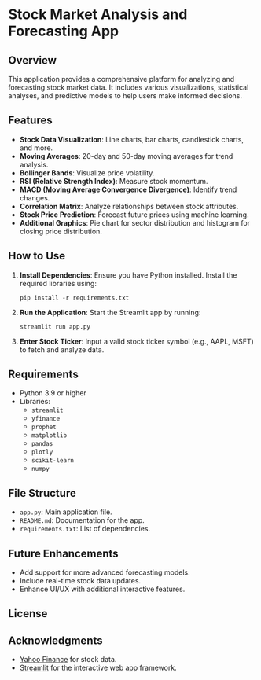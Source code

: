 # Stock Market Analysis and Forecasting App

## Overview
This application provides a comprehensive platform for analyzing and forecasting stock market data. It includes various visualizations, statistical analyses, and predictive models to help users make informed decisions.

## Features
- **Stock Data Visualization**: Line charts, bar charts, candlestick charts, and more.
- **Moving Averages**: 20-day and 50-day moving averages for trend analysis.
- **Bollinger Bands**: Visualize price volatility.
- **RSI (Relative Strength Index)**: Measure stock momentum.
- **MACD (Moving Average Convergence Divergence)**: Identify trend changes.
- **Correlation Matrix**: Analyze relationships between stock attributes.
- **Stock Price Prediction**: Forecast future prices using machine learning.
- **Additional Graphics**: Pie chart for sector distribution and histogram for closing price distribution.

## How to Use
1. **Install Dependencies**:
   Ensure you have Python installed. Install the required libraries using:
   ```
   pip install -r requirements.txt
   ```

2. **Run the Application**:
   Start the Streamlit app by running:
   ```
   streamlit run app.py
   ```

3. **Enter Stock Ticker**:
   Input a valid stock ticker symbol (e.g., AAPL, MSFT) to fetch and analyze data.

## Requirements
- Python 3.9 or higher
- Libraries:
  - `streamlit`
  - `yfinance`
  - `prophet`
  - `matplotlib`
  - `pandas`
  - `plotly`
  - `scikit-learn`
  - `numpy`

## File Structure
- `app.py`: Main application file.
- `README.md`: Documentation for the app.
- `requirements.txt`: List of dependencies.

## Future Enhancements
- Add support for more advanced forecasting models.
- Include real-time stock data updates.
- Enhance UI/UX with additional interactive features.

## License


## Acknowledgments
- [Yahoo Finance](https://finance.yahoo.com/) for stock data.
- [Streamlit](https://streamlit.io/) for the interactive web app framework.
